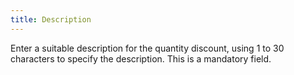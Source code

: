 ```yaml
---
title: Description
---
```



Enter a suitable description for the quantity discount, using 1 to 30 characters to specify the description. This is a mandatory field.
